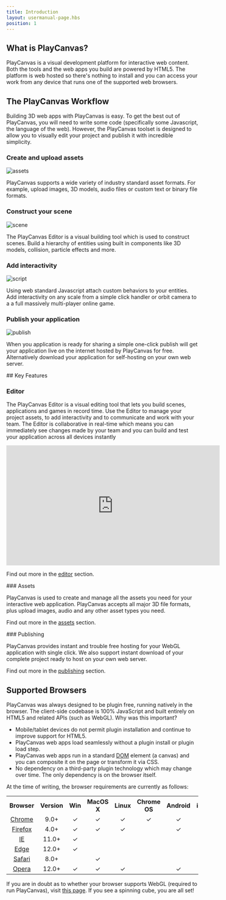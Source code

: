 ```yaml
---
title: Introduction
layout: usermanual-page.hbs
position: 1
---
```


## What is PlayCanvas?

PlayCanvas is a visual development platform for interactive web content. Both the tools and the web apps you build are powered by HTML5. The platform is web hosted so there's nothing to install and you can access your work from any device that runs one of the supported web browsers.

## The PlayCanvas Workflow

Building 3D web apps with PlayCanvas is easy. To get the best out of PlayCanvas, you will need to write some code (specifically some Javascript, the language of the web). However, the PlayCanvas toolset is designed to allow you to visually edit your project and publish it with incredible simplicity.


### Create and upload assets

![assets][4]

PlayCanvas supports a wide variety of industry standard asset formats. For example, upload images, 3D models, audio files or custom text or binary file formats.


### Construct your scene

![scene][5]

The PlayCanvas Editor is a visual building tool which is used to construct scenes. Build a hierarchy of entities using built in components like 3D models, collision, particle effects and more.


### Add interactivity

![script][6]

Using web standard Javascript attach custom behaviors to your entities. Add interactivity on any scale from a simple click handler or orbit camera to a a full massively multi-player online game.


### Publish your application

![publish][7]

When you application is ready for sharing a simple one-click publish will get your application live on the internet hosted by PlayCanvas for free. Alternatively download your application for self-hosting on your own web server.

## Key Features

### Editor

The PlayCanvas Editor is a visual editing tool that lets you build scenes, applications and games in record time. Use the Editor to manage your project assets, to add interactivity and to communicate and work with your team. The Editor is collaborative in real-time which means you can immediately see changes made by your team and you can build and test your application across all devices instantly

<iframe width="560" height="315" src="https://www.youtube.com/embed/PS4oMLPyYfI" frameborder="0" allowfullscreen></iframe>

Find out more in the [editor][8] section.

### Assets

PlayCanvas is used to create and manage all the assets you need for your interactive web application. PlayCanvas accepts all major 3D file formats, plus upload images, audio and any other asset types you need.

Find out more in the [assets][9] section.

### Publishing

PlayCanvas provides instant and trouble free hosting for your WebGL application with single click. We also support instant download of your complete project ready to host on your own web server.

Find out more in the [publishing][1] section.

## Supported Browsers

PlayCanvas was always designed to be plugin free, running natively in the browser. The client-side codebase is 100% JavaScript and built entirely on HTML5 and related APIs (such as WebGL). Why was this important?

* Mobile/tablet devices do not permit plugin installation and continue to improve support for HTML5.
* PlayCanvas web apps load seamlessly without a plugin install or plugin load step.
* PlayCanvas web apps run in a standard [DOM][2] element (a canvas) and you can composite it on the page or transform it via CSS.
* No dependency on a third-party plugin technology which may change over time. The only dependency is on the browser itself.

At the time of writing, the browser requirements are currently as follows:

<table class="table table-striped table-bordered">
    <tr><th>Browser</th><th>Version</th><th>Win</th><th>MacOS X</th><th>Linux</th><th>Chrome OS</th><th>Android</th><th>iOS</th></tr>
    <tr><td style="text-align:center"><a href="https://www.google.com/chrome/">Chrome</a></td><td style="text-align:center">9.0+</td>
        <td style="text-align:center">&#x2713;</td><td style="text-align:center">&#x2713;</td><td style="text-align:center">&#x2713;</td><td style="text-align:center">&#x2713;</td><td style="text-align:center">&#x2713;</td><td style="text-align:center">&#x2713;</td>
    </tr>
    <tr><td style="text-align:center"><a href="https://www.mozilla.org/firefox/">Firefox</a></td><td style="text-align:center">4.0+</td>
        <td style="text-align:center">&#x2713;</td><td style="text-align:center">&#x2713;</td><td style="text-align:center">&#x2713;</td><td style="text-align:center"></td><td style="text-align:center">&#x2713;</td><td style="text-align:center">&#x2713;</td>
    </tr>
    <tr><td style="text-align:center"><a href="https://www.microsoft.com/en-us/download/internet-explorer.aspx">IE</a></td><td style="text-align:center">11.0+</td>
        <td style="text-align:center">&#x2713;</td><td style="text-align:center"></td><td style="text-align:center"></td><td style="text-align:center"></td><td style="text-align:center"></td><td style="text-align:center"></td>
    </tr>
    <tr><td style="text-align:center"><a href="https://www.microsoft.com/edge">Edge</a></td><td style="text-align:center">12.0+</td>
        <td style="text-align:center">&#x2713;</td><td style="text-align:center"></td><td style="text-align:center"></td><td style="text-align:center"></td><td style="text-align:center"></td><td style="text-align:center"></td>
    </tr>
    <tr><td style="text-align:center"><a href="https://www.apple.com/safari/">Safari</a></td><td style="text-align:center">8.0+</td>
        <td style="text-align:center"></td><td style="text-align:center">&#x2713;</td><td style="text-align:center"></td><td style="text-align:center"></td><td style="text-align:center"></td><td style="text-align:center">&#x2713;</td>
    </tr>
    <tr><td style="text-align:center"><a href="https://www.opera.com/">Opera</a></td><td style="text-align:center">12.0+</td>
        <td style="text-align:center">&#x2713;</td><td style="text-align:center">&#x2713;</td><td style="text-align:center">&#x2713;</td><td style="text-align:center"></td><td style="text-align:center">&#x2713;</td><td style="text-align:center"></td>
    </tr>
</table>

If you are in doubt as to whether your browser supports WebGL (required to run PlayCanvas), visit [this page][3]. If you see a spinning cube, you are all set!

[1]: /user-manual/publishing
[2]: /user-manual/glossary/#dom
[3]: https://get.webgl.org/
[4]: /images/user-manual/introduction/workflow-assets.jpg
[5]: /images/user-manual/introduction/workflow-create-scene.jpg
[6]: /images/user-manual/introduction/workflow-script.jpg
[7]: /images/user-manual/introduction/workflow-publish.jpg
[8]: /user-manual/designer
[9]: /user-manual/assets
